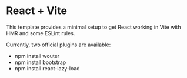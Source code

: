 # React + Vite

This template provides a minimal setup to get React working in Vite with HMR and some ESLint rules.

Currently, two official plugins are available:

- npm install wouter
- npm install bootstrap
- npm install react-lazy-load
